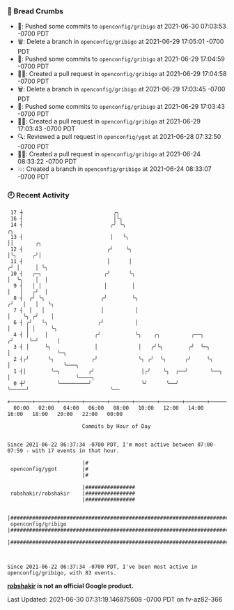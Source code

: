 ### 🍞 Bread Crumbs

 * 🚢: Pushed some commits to `openconfig/gribigo` at 2021-06-30 07:03:53 -0700 PDT
 * 🗑: Delete a branch in `openconfig/gribigo` at 2021-06-29 17:05:01 -0700 PDT
 * 🚢: Pushed some commits to `openconfig/gribigo` at 2021-06-29 17:04:59 -0700 PDT
 * ✍🏼: Created a pull request in `openconfig/gribigo` at 2021-06-29 17:04:58 -0700 PDT
 * 🗑: Delete a branch in `openconfig/gribigo` at 2021-06-29 17:03:45 -0700 PDT
 * 🚢: Pushed some commits to `openconfig/gribigo` at 2021-06-29 17:03:43 -0700 PDT
 * ✍🏼: Created a pull request in `openconfig/gribigo` at 2021-06-29 17:03:43 -0700 PDT
 * 🔍: Reviewed a pull request in  `openconfig/ygot` at 2021-06-28 07:32:50 -0700 PDT
 * ✍🏼: Created a pull request in `openconfig/gribigo` at 2021-06-24 08:33:22 -0700 PDT
 * 💥: Created a branch in `openconfig/gribigo` at 2021-06-24 08:33:07 -0700 PDT

### 🕘 Recent Activity
```
 17 ┼                             ╭╮
 16 ┤                             │╰╮
 14 ┤                            ╭╯ ╰╮                                       ╭╮
 13 ┤                            │   ╰╮                                      ││       ╭╮
 12 ┤                           ╭╯    ╰╮                                     │╰╮     ╭╯│
 11 ┤                           │      │                                    ╭╯ │     │ ╰╮
 10 ┤   ╭─╮                    ╭╯      ╰╮                                   │  ╰╮    │  │
  9 ┤   │ │                    │        │                                   │   │   ╭╯  │
  8 ┤  ╭╯ ╰╮                  ╭╯        ╰╮                                 ╭╯   │   │   ╰╮
  7 ┤  │   │                  │          │                                 │    ╰╮ ╭╯    │
  6 ┤ ╭╯   ╰╮                ╭╯          │                                 │     │ │     ╰╮
  4 ┤ │     │               ╭╯           ╰╮    ╭╮          ╭──╮           ╭╯     ╰─╯      │
  3 ┤ │     ╰╮              │             │   ╭╯╰╮        ╭╯  ╰─╮         │               ╰─╮
  2 ┤╭╯      ╰╮            ╭╯             ╰╮ ╭╯  ╰╮      ╭╯     ╰╮        │                 ╰───╮
  1 ┤│        ╰─╮         ╭╯               │╭╯    ╰╮  ╭──╯       ╰──╮     │                     ╰────╮
  0 ┼╯          ╰─────────╯                ╰╯      ╰──╯             ╰─────╯                          ╰──
    +───────+───────+───────+───────+───────+───────+───────+───────+───────+───────+───────+───────+────
  00:00   02:00   04:00   06:00   08:00   10:00   12:00   14:00   16:00   18:00   20:00   22:00   00:00   

						Commits by Hour of Day


Since 2021-06-22 06:37:34 -0700 PDT, I'm most active between 07:00-07:59 - with 17 events in that hour.

```



```
                        |#
 openconfig/ygot        |#
                        |#

                        |################
 robshakir/robshakir    |################
                        |################

                        |###################################################################################
 openconfig/gribigo     |###################################################################################
                        |###################################################################################



Since 2021-06-22 06:37:34 -0700 PDT, I've been most active in openconfig/gribigo, with 83 events.

```
**[robshakir](mailto:robjs@google.com) is not an official Google product.**


Last Updated: 2021-06-30 07:31:19.146875608 -0700 PDT on fv-az82-366
